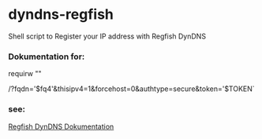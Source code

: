 # dyndns-regfish

Shell script to Register your IP address with Regfish DynDNS

### Dokumentation for:

requirw ""

/?fqdn='$fq4'&thisipv4=1&forcehost=0&authtype=secure&token='$TOKEN`

### see:

[Regfish DynDNS Dokumentation](https://www.regfish.de/domains/dyndns/dokumentation)
